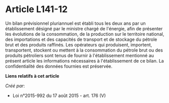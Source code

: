 # Article L141-12

Un bilan prévisionnel pluriannuel est établi tous les deux ans par un établissement désigné par le ministre chargé de
l'énergie, afin de présenter les évolutions de la consommation, de la production sur le territoire national, des importations
et des capacités de transport et de stockage du pétrole brut et des produits raffinés. Les opérateurs qui produisent,
importent, transportent, stockent ou mettent à la consommation du pétrole brut ou des produits pétroliers sont tenus de
fournir à l'établissement mentionné au présent article les informations nécessaires à l'établissement de ce bilan. La
confidentialité des données fournies est préservée.

**Liens relatifs à cet article**

_Créé par_:

  - Loi n°2015-992 du 17 août 2015 - art. 176 (V)
